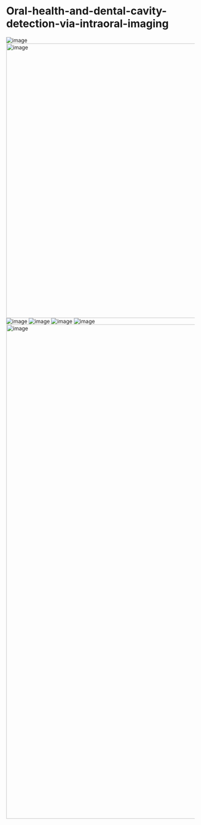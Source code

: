 # Oral-health-and-dental-cavity-detection-via-intraoral-imaging
![image](https://github.com/user-attachments/assets/d0537f0d-d5bc-4737-9682-7d72b48a7018)
<img width="735" alt="image" src="https://github.com/user-attachments/assets/38cbed46-4a95-462f-b714-0e695410f5b2" />
![image](https://github.com/user-attachments/assets/52472464-e63d-4d81-a879-d3510af84854)
![image](https://github.com/user-attachments/assets/b2502680-7449-47bb-811c-9b045f6bc3f5)
![image](https://github.com/user-attachments/assets/7b037176-c6da-401e-8397-b89763594872)
![image](https://github.com/user-attachments/assets/46b4d397-5711-419d-82fa-3cf30c0d92da)
<img width="1323" alt="image" src="https://github.com/user-attachments/assets/01a9977e-bc6b-4a50-bfa1-018c5bb13122" />


